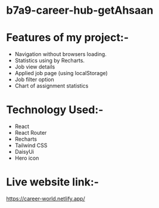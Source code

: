 # b7a9-career-hub-getAhsaan

# Features of my project:-

* Navigation without browsers loading.
* Statistics using by Recharts.
* Job view details
* Applied job page (using localStorage)
* Job filter option
* Chart of assignment statistics

# Technology Used:-

* React
* React Router
* Recharts
* Tailwind CSS
* DaisyUi
* Hero icon

# Live website link:-

https://career-world.netlify.app/